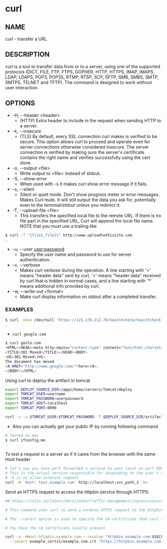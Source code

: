 # curl

## NAME

curl - transfer a URL

## DESCRIPTION

curl  is a tool to transfer data from or to a server, using one of the supported protocols (DICT, FILE, FTP, FTPS, GOPHER, HTTP, HTTPS, IMAP, IMAPS, LDAP, LDAPS, POP3, POP3S, RTMP, RTSP, SCP, SFTP, SMB, SMBS, SMTP, SMTPS, TELNET and TFTP).
The command is designed to work without user interaction.

## OPTIONS

* -H, --header \<header\>
  * (HTTP) Extra header to include in the request when sending HTTP to a server.
* -k, --insecure
  * (TLS)  By default, every SSL connection curl makes is verified to be secure.
      This option allows curl to proceed and operate even for server connections otherwise considered insecure.
      The server connection is verified by making sure the server's certificate contains the right name and verifies successfully using the cert store.
* -o, --output \<file\>
  * Write output to \<file\> instead of stdout.
* -S, --show-error
  * When used with -s it makes curl show error message if it fails.
* -s, --silent
  * Silent  or quiet mode.
      Don't show progress meter or error messages.  
      Makes Curl mute.
      It will still output the data you ask for, potentially even to the terminal/stdout unless you redirect it.
* -T, --upload-file \<file\>
  * This transfers the specified local file to the remote URL. If there is no file part in the specified URL, Curl will append the local file name. NOTE that you must use a  trailing like

```bash
$ curl -T "{file1,file2}" http://www.uploadtothissite.com
.
```

* -u, --user <user:password>
  * Specify the user name and password to use for server authentication.
* -v, --verbose
  * Makes curl verbose during the operation.
      A line starting with '>' means "header data" sent by curl, '<' means "header data" received by curl that is hidden in normal cases, and a line starting with '*' means additional info provided by curl.
* -w, --write-out \<format\>
  * Make curl display information on stdout after a completed transfer.

### EXAMPLES

```bash
$ curl -vkso /dev/null 'https://121.170.212.70/healthcheck/healthcheck.htm' -H'X-test-Debug: 1' -H'Host: test.groceries.org.com'
.
```

* `curl google.com`

```bash
$ curl goole.com
<HTML><HEAD><meta http-equiv="content-type" content="text/html;charset=utf-8">
<TITLE>301 Moved</TITLE></HEAD><BODY>
<H1>301 Moved</H1>
The document has moved
<A HREF="http://www.google.com/">here</A>.
</BODY></HTML>
```

Using curl to deploy the artifact in tomcat

```bash
export DEPLOY_SOURCE_DIR=/apps/home/servers/Tomcat/deploy
export TOMCAT_USER=username
export TOMCAT_PASSWORD=userpassword
export TOMCAT_HOST=localhost
export TOMCAT_PORT=9090

curl -v -u $TOMCAT_USER:$TOMCAT_PASSWORD -T $DEPLOY_SOURCE_DIR/artifact.war http://$TOMCAT_HOST:$TOMCAT_PORT/manager/text/deploy?path=/offer
```

* Also you can actually get your public IP by running following command

```bash
# Tested on mac
$ curl ifconfig.me
.
```

To test a request to a server as if it came from the browser with the same Host header

```bash
# let's say you have port-forwarded a service to your local on port 8080 using kubectl port-forward
# This is the actual service responsible for responding to the user's request from browser when user hits http://test.example.com/svc_path_1
# -k is to allow insecure request
curl -H 'Host: test.example.com' http://localhost:svc_path_1 -kv
```

Send an HTTPS request to access the httpbin service through HTTPS:

```bash
## https://istio.io/latest/docs/tasks/traffic-management/ingress/secure-ingress/#configure-a-tls-ingress-gateway-for-a-single-host

# This command uses curl to send a verbose HTTPS request to the httpbin service, specifically to the /status/418 endpoint. It manually sets the Host header to httpbin.example.com to mimic requests to this domain. The --resolve option forces curl to resolve httpbin.example.com to the specified $INGRESS_HOST IP address at the $SECURE_INGRESS_PORT, effectively directing the request to the Istio ingress gateway. The --cacert option specifies the root CA certificate (example.com.crt), allowing curl to trust the self-signed certificate used by the ingress gateway. This command is crucial for testing secure HTTPS access to services managed by Istio, ensuring the routing and SSL/TLS configuration works as expected.

# The --cacert option is used to specify the CA certificate that curl should trust, enabling it to verify the self-signed certificate presented by the server during the SSL/TLS handshake.

# You have the CA certificate locally present

curl -v -HHost:httpbin.example.com --resolve "httpbin.example.com:$SECURE_INGRESS_PORT:$INGRESS_HOST" \
  --cacert example_certs1/example.com.crt "https://httpbin.example.com:$SECURE_INGRESS_PORT/status/418"
```
